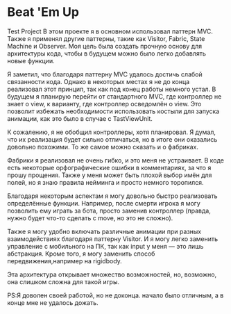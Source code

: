 # Beat 'Em Up
 Test Project
В этом проекте я в основном использовал паттерн MVC. Также я применял другие паттерны, такие как Visitor, Fabric, State Machine и Observer. Моя цель была создать прочную основу для архитектуры кода, чтобы в будущем можно было легко добавлять новые функции.

Я заметил, что благодаря паттерну MVC удалось достичь слабой связанности кода. Однако в некоторых местах я не до конца реализовал этот принцип, так как под конец работы немного устал. В будущем я планирую перейти от стандартного MVC, где контроллер не знает о view, к варианту, где контроллер осведомлён о view. Это позволит избежать необходимости использовать костыли для запуска анимации, как это было в случае с TastViewUnit.

К сожалению, я не обобщил контроллеры, хотя планировал. Я думал, что их реализация будет сильно отличаться, но в итоге они оказались довольно похожими. То же самое можно сказать и о фабриках.

Фабрики я реализовал не очень гибко, и это меня не устраивает. В коде есть некоторые орфографические ошибки в комментариях, за что я прошу прощения. Также у меня может быть плохой выбор имён для полей, но я знаю правила нейминга и просто немного торопился.

Благодаря некоторым аспектам я могу довольно быстро реализовать определённые функции. Например, после смерти игрока я могу позволить ему играть за бота, просто заменив контроллер (правда, нужно будет что-то сделать с move, но это не сложно).

Также я могу удобно включать различные анимации при разных взаимодействиях благодаря паттерну Visitor. И я могу легко заменить управление с мобильного на ПК, так как input у меня — это лишь абстракция. Кроме того, я могу заменить способ передвижения,например на rigidbody.

Эта архитектура открывает множество возможностей, но, возможно, она слишком сложна для такой игры.

PS:Я доволен своей работой, но не доконца. начало было отличным, а в конце мне не удалось дожать.



